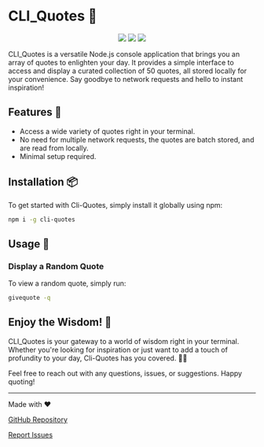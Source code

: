 # CLI_Quotes 📜

<div align=center>

<img  src='https://img.shields.io/npm/v/cli_quotes.svg?style=flat'>

<img  src='https://img.shields.io/npm/dt/cli_quotes.svg?style=flat'>

<img  src='https://img.shields.io/npm/l/cli_quotes.svg?style=flat'>

</div>

CLI_Quotes is a versatile Node.js console application that brings you an array of quotes to enlighten your day. It provides a simple interface to access and display a curated collection of 50 quotes, all stored locally for your convenience. Say goodbye to network requests and hello to instant inspiration!

<!-- ![Cli_Quotes](https://placeimg.com/600/400/nature) -->

## Features 🚀

- Access a wide variety of quotes right in your terminal.
- No need for multiple network requests, the quotes are batch stored, and are read from locally.
- Minimal setup required.

## Installation 📦

To get started with Cli-Quotes, simply install it globally using npm:

```bash
npm i -g cli-quotes
```

## Usage 🧘

### Display a Random Quote

To view a random quote, simply run:

```bash
givequote -q
```

## Enjoy the Wisdom! 🌟

CLI_Quotes is your gateway to a world of wisdom right in your terminal. Whether you're looking for inspiration or just want to add a touch of profundity to your day, Cli-Quotes has you covered. 📜✨

Feel free to reach out with any questions, issues, or suggestions. Happy quoting!

---

Made with ❤️

[GitHub Repository](https://github.com/u4ik/CLI_Quotes)

[Report Issues](https://github.com/u4ik/CLI_Quotes/issues)
